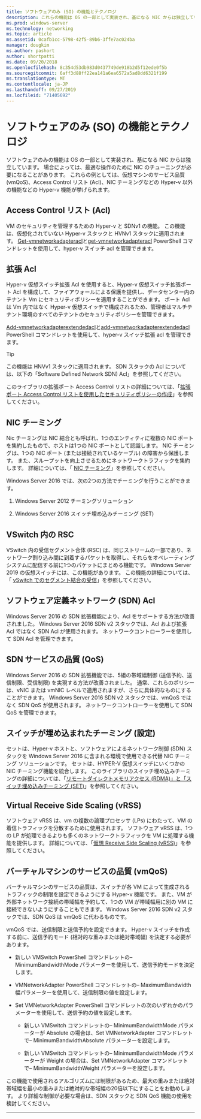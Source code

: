 ```yaml
---
title: ソフトウェアのみ (SO) の機能とテクノロジ
description: これらの機能は OS の一部として実装され、基になる NIC からは独立しています。 場合によっては、最適な操作のために NIC のチューニングが必要になることがあります。 これらの例としては、仮想マシンのサービス品質 (vmQoS)、Access Control リスト (Acl)、NIC チーミングなどの Hyper-v 以外の機能などの Hyper-v 機能が挙げられます。
ms.prod: windows-server
ms.technology: networking
ms.topic: article
ms.assetid: 0cafb1cc-5798-42f5-89b6-3ffe7ac024ba
manager: dougkim
ms.author: pashort
author: shortpatti
ms.date: 09/20/2018
ms.openlocfilehash: 8c354d53db983d0437749de918b2d5f12ede0f5b
ms.sourcegitcommit: 6aff3d88ff22ea141a6ea6572a5ad8dd6321f199
ms.translationtype: MT
ms.contentlocale: ja-JP
ms.lasthandoff: 09/27/2019
ms.locfileid: "71405692"
---
```

# <a name="software-only-so-features-and-technologies"></a>ソフトウェアのみ (SO) の機能とテクノロジ
ソフトウェアのみの機能は OS の一部として実装され、基になる NIC からは独立しています。 場合によっては、最適な操作のために NIC のチューニングが必要になることがあります。 これらの例としては、仮想マシンのサービス品質 (vmQoS)、Access Control リスト (Acl)、NIC チーミングなどの Hyper-v 以外の機能などの Hyper-v 機能が挙げられます。

## <a name="access-control-lists-acls"></a>Access Control リスト (Acl)

VM のセキュリティを管理するための Hyper-v と SDNv1 の機能。 この機能は、仮想化されていない Hyper-v スタックと HVNv1 スタックに適用されます。 [Get-vmnetworkadapteracl](https://docs.microsoft.com/powershell/module/hyper-v/add-vmnetworkadapteracl?view=win10-ps)と[get-vmnetworkadapteracl](https://docs.microsoft.com/powershell/module/hyper-v/remove-vmnetworkadapteracl?view=win10-ps) PowerShell コマンドレットを使用して、hyper-v スイッチ acl を管理できます。

## <a name="extended-acls"></a>拡張 Acl

Hyper-v 仮想スイッチ拡張 Acl を使用すると、Hyper-v 仮想スイッチ拡張ポート Acl を構成して、ファイアウォールによる保護を提供し、データセンター内のテナント Vm にセキュリティポリシーを適用することができます。 ポート Acl は Vm 内ではなく Hyper-v 仮想スイッチで構成されるため、管理者はマルチテナント環境のすべてのテナントのセキュリティポリシーを管理できます。

[Add-vmnetworkadapterextendedacl](https://docs.microsoft.com/powershell/module/hyper-v/add-vmnetworkadapterextendedacl?view=win10-ps)と[add-vmnetworkadapterextendedacl](https://docs.microsoft.com/powershell/module/hyper-v/remove-vmnetworkadapteracl?view=win10-ps) PowerShell コマンドレットを使用して、hyper-v スイッチ拡張 acl を管理できます。

>[!TIP] 
>この機能は HNVv1 スタックに適用されます。 SDN スタックの Acl については、以下の「Software Defined Network SDN) Acl」を参照してください。

このライブラリの拡張ポート Access Control リストの詳細については、「[拡張ポート Access Control リストを使用したセキュリティポリシーの作成](https://docs.microsoft.com/windows-server/virtualization/hyper-v-virtual-switch/Create-Security-Policies-with-Extended-Port-Access-Control-Lists)」を参照してください。

## <a name="nic-teaming"></a>NIC チーミング

Nic チーミングは NIC 結合とも呼ばれ、1つのエンティティに複数の NIC ポートを集約したもので、ホストは1つの NIC ポートとして認識します。 NIC チーミングは、1つの NIC ポート (または接続されているケーブル) の障害から保護します。 また、スループットを向上させるためにネットワークトラフィックを集約します。 詳細については、「 [NIC チーミング](https://docs.microsoft.com/windows-server/networking/technologies/nic-teaming/nic-teaming)」を参照してください。

Windows Server 2016 では、次の2つの方法でチーミングを行うことができます。

1.  Windows Server 2012 チーミングソリューション

2.  Windows Server 2016 スイッチ埋め込みチーミング (SET)


## <a name="rsc-in-the-vswitch"></a>VSwitch 内の RSC

VSwitch 内の受信セグメント合体 (RSC) は、同じストリームの一部であり、ネットワーク割り込み間に到着するパケットを取得し、それらをオペレーティングシステムに配信する前に1つのパケットにまとめる機能です。 Windows Server 2019 の仮想スイッチには、この機能があります。 この機能の詳細については、「 [vSwitch でのセグメント結合の受信](https://docs.microsoft.com/windows-server/networking/technologies/hpn/rsc-in-the-vswitch)」を参照してください。

## <a name="software-defined-networking-sdn-acls"></a>ソフトウェア定義ネットワーク (SDN) Acl

Windows Server 2016 の SDN 拡張機能により、Acl をサポートする方法が改善されました。 Windows Server 2016 SDN v2 スタックでは、Acl および拡張 Acl ではなく SDN Acl が使用されます。 ネットワークコントローラーを使用して SDN Acl を管理できます。 

## <a name="sdn-quality-of-service-qos"></a>SDN サービスの品質 (QoS)

Windows Server 2016 の SDN 拡張機能では、5組の帯域幅制御 (送信予約、送信制限、受信制限) を実現する方法が改善されました。 通常、これらのポリシーは、vNIC または vmNIC レベルで適用されますが、さらに具体的なものにすることができます。 Windows Server 2016 SDN v2 スタックでは、vmQoS ではなく SDN QoS が使用されます。 ネットワークコントローラーを使用して SDN QoS を管理できます。

## <a name="switch-embedded-teaming-set"></a>スイッチが埋め込まれたチーミング (設定)

セットは、Hyper-v ホストと、ソフトウェアによるネットワーク制御 (SDN) スタックを Windows Server 2016 に含まれる環境で使用できる代替 NIC チーミング ソリューションです。 セットは、HYPER-V 仮想スイッチにいくつかの NIC チーミング機能を統合します。 このライブラリのスイッチ埋め込みチーミングの詳細については、「[リモートダイレクトメモリアクセス (RDMA)」と「スイッチ埋め込みチーミング (SET)](https://docs.microsoft.com/windows-server/virtualization/hyper-v-virtual-switch/rdma-and-switch-embedded-teaming)」を参照してください。

## <a name="virtual-receive-side-scaling-vrss"></a>Virtual Receive Side Scaling (vRSS)

ソフトウェア vRSS は、vm の複数の論理プロセッサ (LPs) にわたって、VM の着信トラフィックを分散するために使用されます。 ソフトウェア vRSS は、1つの LP が処理できるよりも多くのネットワークトラフィックを VM に処理する機能を提供します。 詳細については、「[仮想 Receive Side Scaling (vRSS)](https://docs.microsoft.com/windows-server/networking/technologies/vrss/vrss-top)」を参照してください。

## <a name="virtual-machine-quality-of-service-vmqos"></a>バーチャルマシンのサービスの品質 (vmQoS)

バーチャルマシンのサービスの品質は、スイッチが各 VM によって生成されるトラフィックの制限を設定できるようにする Hyper-v 機能です。 また、VM が外部ネットワーク接続の帯域幅を予約して、1つの VM が帯域幅用に別の VM に接続できないようにすることもできます。 Windows Server 2016 SDN v2 スタックでは、SDN QoS は vmQoS に代わるものです。

vmQoS では、送信制限と送信予約を設定できます。 Hyper-v スイッチを作成する前に、送信予約モード (相対的な重みまたは絶対帯域幅) を決定する必要があります。

-  新しい VMSwitch PowerShell コマンドレットの– MinimumBandwidthMode パラメーターを使用して、送信予約モードを決定します。

-  VMNetworkAdapter PowerShell コマンドレットの– MaximumBandwidth 幅パラメーターを使用して、送信制限の値を設定します。

-  Set VMNetworkAdapter PowerShell コマンドレットの次のいずれかのパラメーターを使用して、送信予約の値を設定します。

   -  新しい VMSwitch コマンドレットの– MinimumBandwidthMode パラメーターが Absolute の場合は、Set VMNetworkAdapter コマンドレットで– MinimumBandwidthAbsolute パラメーターを設定します。

   -  新しい VMSwitch コマンドレットの– MinimumBandwidthMode パラメーターが Weight の場合は、Set VMNetworkAdapter コマンドレットで– MinimumBandwidthWeight パラメーターを設定します。

この機能で使用されるアルゴリズムには制限があるため、最大の重みまたは絶対帯域幅を最小の重みまたは絶対的な帯域幅の20倍以下にすることをお勧めします。 より詳細な制御が必要な場合は、SDN スタックと SDN QoS 機能の使用を検討してください。


---